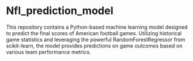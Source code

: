 # Nfl_prediction_model
This repository contains a Python-based machine learning model designed to predict the final scores of American football games. Utilizing historical game statistics and leveraging the powerful RandomForestRegressor from scikit-learn, the model provides predictions on game outcomes based on various team performance metrics.
